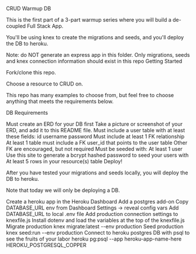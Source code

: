 CRUD Warmup DB

This is the first part of a 3-part warmup series where you will build a de-coupled Full Stack App.

You'll be using knex to create the migrations and seeds, and you'll deploy the DB to heroku.

Note: do NOT generate an express app in this folder. Only migrations, seeds and knex connection information should exist in this repo
Getting Started

Fork/clone this repo.

Choose a resource to CRUD on.

This repo has many examples to choose from, but feel free to choose anything that meets the requirements below.

DB Requirements

Must create an ERD for your DB first
Take a picture or screenshot of your ERD, and add it to this README file.
Must include a user table with at least these fields:
id
username
password
Must include at least 1 FK relationship
At least 1 table must include a FK user_id that points to the user table
Other FK are encouraged, but not required
Must be seeded with:
At least 1 user
Use this site to generate a bcrypt hashed password to seed your users with
At least 5 rows in your resource(s) table
Deploy!

After you have tested your migrations and seeds locally, you will deploy the DB to heroku.

Note that today we will only be deploying a DB.

Create a heroku app in the Heroku Dashboard
Add a postgres add-on
Copy DATABASE_URL env from Dashboard Settings -> reveal config vars
Add DATABASE_URL to local .env file
Add production connection settings to knexfile.js
Install dotenv and load the variables at the top of the knexfile.js
Migrate production
knex migrate:latest --env production
Seed production
knex seed:run --env production
Connect to heroku postgres DB with psql to see the fruits of your labor
heroku pg:psql --app heroku-app-name-here HEROKU_POSTGRESQL_COPPER
